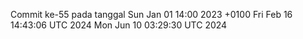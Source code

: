 Commit ke-55 pada tanggal Sun Jan 01 14:00 2023 +0100
Fri Feb 16 14:43:06 UTC 2024
Mon Jun 10 03:29:30 UTC 2024
